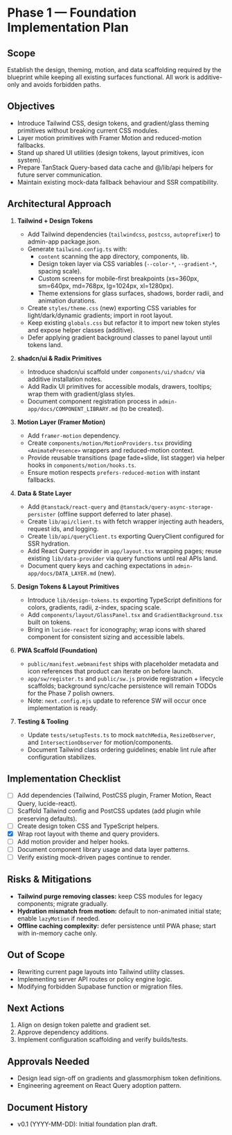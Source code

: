 # Phase 1 — Foundation Implementation Plan

## Scope

Establish the design, theming, motion, and data scaffolding required by the
blueprint while keeping all existing surfaces functional. All work is
additive-only and avoids forbidden paths.

## Objectives

- Introduce Tailwind CSS, design tokens, and gradient/glass theming primitives
  without breaking current CSS modules.
- Layer motion primitives with Framer Motion and reduced-motion fallbacks.
- Stand up shared UI utilities (design tokens, layout primitives, icon system).
- Prepare TanStack Query-based data cache and @/lib/api helpers for future
  server communication.
- Maintain existing mock-data fallback behaviour and SSR compatibility.

## Architectural Approach

1. **Tailwind + Design Tokens**
   - Add Tailwind dependencies (`tailwindcss`, `postcss`, `autoprefixer`) to
     admin-app package.json.
   - Generate `tailwind.config.ts` with:
     - `content` scanning the app directory, components, lib.
     - Design token layer via CSS variables (`--color-*`, `--gradient-*`,
       spacing scale).
     - Custom screens for mobile-first breakpoints (xs=360px, sm=640px,
       md=768px, lg=1024px, xl=1280px).
     - Theme extensions for glass surfaces, shadows, border radii, and animation
       durations.
   - Create `styles/theme.css` (new) exporting CSS variables for
     light/dark/dynamic gradients; import in root layout.
   - Keep existing `globals.css` but refactor it to import new token styles and
     expose helper classes (additive).
   - Defer applying gradient background classes to panel layout until tokens
     land.

2. **shadcn/ui & Radix Primitives**
   - Introduce shadcn/ui scaffold under `components/ui/shadcn/` via additive
     installation notes.
   - Add Radix UI primitives for accessible modals, drawers, tooltips; wrap them
     with gradient/glass styles.
   - Document component registration process in
     `admin-app/docs/COMPONENT_LIBRARY.md` (to be created).

3. **Motion Layer (Framer Motion)**
   - Add `framer-motion` dependency.
   - Create `components/motion/MotionProviders.tsx` providing
     `<AnimatePresence>` wrappers and reduced-motion context.
   - Provide reusable transitions (page fade+slide, list stagger) via helper
     hooks in `components/motion/hooks.ts`.
   - Ensure motion respects `prefers-reduced-motion` with instant fallbacks.

4. **Data & State Layer**
   - Add `@tanstack/react-query` and `@tanstack/query-async-storage-persister`
     (offline support deferred to later phase).
   - Create `lib/api/client.ts` with fetch wrapper injecting auth headers,
     request ids, and logging.
   - Create `lib/api/queryClient.ts` exporting QueryClient configured for SSR
     hydration.
   - Add React Query provider in `app/layout.tsx` wrapping pages; reuse existing
     `lib/data-provider` via query functions until real APIs land.
   - Document query keys and caching expectations in
     `admin-app/docs/DATA_LAYER.md` (new).

5. **Design Tokens & Layout Primitives**
   - Introduce `lib/design-tokens.ts` exporting TypeScript definitions for
     colors, gradients, radii, z-index, spacing scale.
   - Add `components/layout/GlassPanel.tsx` and `GradientBackground.tsx` built
     on tokens.
   - Bring in `lucide-react` for iconography; wrap icons with shared component
     for consistent sizing and accessible labels.

6. **PWA Scaffold (Foundation)**
   - `public/manifest.webmanifest` ships with placeholder metadata and icon
     references that product can iterate on before launch.
   - `app/sw/register.ts` and `public/sw.js` provide registration + lifecycle
     scaffolds; background sync/cache persistence will remain TODOs for the Phase
     7 polish owners.
   - Note: `next.config.mjs` update to reference SW will occur once
     implementation is ready.

7. **Testing & Tooling**
   - Update `tests/setupTests.ts` to mock `matchMedia`, `ResizeObserver`, and
     `IntersectionObserver` for motion/components.
   - Document Tailwind class ordering guidelines; enable lint rule after
     configuration stabilizes.

## Implementation Checklist

- [ ] Add dependencies (Tailwind, PostCSS plugin, Framer Motion, React Query,
      lucide-react).
- [ ] Scaffold Tailwind config and PostCSS updates (add plugin while preserving
      defaults).
- [ ] Create design token CSS and TypeScript helpers.
- [x] Wrap root layout with theme and query providers.
- [ ] Add motion provider and helper hooks.
- [ ] Document component library usage and data layer patterns.
- [ ] Verify existing mock-driven pages continue to render.

## Risks & Mitigations

- **Tailwind purge removing classes:** keep CSS modules for legacy components;
  migrate gradually.
- **Hydration mismatch from motion:** default to non-animated initial state;
  enable `lazyMotion` if needed.
- **Offline caching complexity:** defer persistence until PWA phase; start with
  in-memory cache only.

## Out of Scope

- Rewriting current page layouts into Tailwind utility classes.
- Implementing server API routes or policy engine logic.
- Modifying forbidden Supabase function or migration files.

## Next Actions

1. Align on design token palette and gradient set.
2. Approve dependency additions.
3. Implement configuration scaffolding and verify builds/tests.

## Approvals Needed

- Design lead sign-off on gradients and glassmorphism token definitions.
- Engineering agreement on React Query adoption pattern.

## Document History

- v0.1 (YYYY-MM-DD): Initial foundation plan draft.
